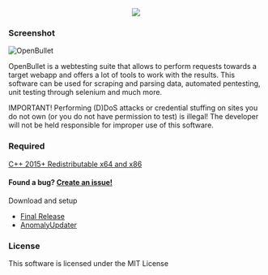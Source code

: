 <p align="center">
  <a href="https://github.com/OpenBulletAnomaly/OpenBulletFinal/releases"><img src="https://img.shields.io/badge/Release-1.4.5-blue"></a> 
</p>

### Screenshot

![OpenBullet](https://user-images.githubusercontent.com/110566590/182718470-3193a28c-363a-4897-8610-540889854233.png)


OpenBullet is a webtesting suite that allows to perform requests towards a target webapp and offers a lot of tools to work with the results.
This software can be used for scraping and parsing data, automated pentesting, unit testing through selenium and much more.

IMPORTANT! Performing (D)DoS attacks or credential stuffing on sites you do not own (or you do not have permission to test) is illegal! 
The developer will not be held responsible for improper use of this software.

### Required
[C++ 2015+ Redistributable x64 and x86](https://www.microsoft.com/en-us/download/details.aspx?id=52685)

#### Found a bug? [Create an issue!](https://help.github.com/en/articles/creating-an-issue)

Download and setup
- [Final Release](https://github.com/OpenBulletAnomaly/OpenBulletFinal/releases/download/1.4.5/OpenBullet-v1.4.5.zip)
- [AnomalyUpdater](https://github.com/OpenBulletAnomaly/OpenBulletFinal/releases/download/1.4.5/AnomalyUpdater.exe)

### License
This software is licensed under the MIT License
